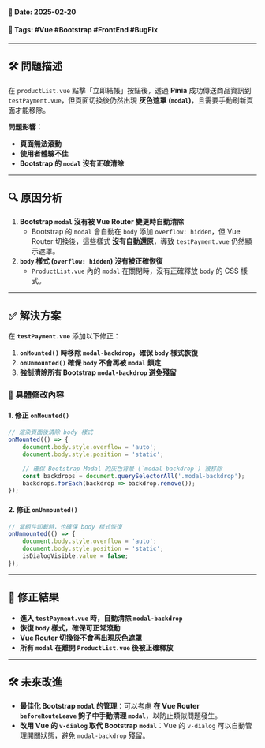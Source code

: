 #### 📅 **Date**: 2025-02-20

#### 🔖 **Tags**: #Vue #Bootstrap #FrontEnd #BugFix

---

## **🛠️ 問題描述**

在 `productList.vue` 點擊「立即結帳」按鈕後，透過 **Pinia** 成功傳送商品資訊到 `testPayment.vue`，但頁面切換後仍然出現 **灰色遮罩 (`modal`)**，且需要手動刷新頁面才能移除。

**問題影響：**
- **頁面無法滾動**
- **使用者體驗不佳**
- **Bootstrap 的 `modal` 沒有正確清除**

---

## **🔍 原因分析**

1. **Bootstrap `modal` 沒有被 Vue Router 變更時自動清除**
    - Bootstrap 的 `modal` 會自動在 `body` 添加 `overflow: hidden`，但 Vue Router 切換後，這些樣式 **沒有自動還原**，導致 `testPayment.vue` 仍然顯示遮罩。
2. **`body` 樣式 (`overflow: hidden`) 沒有被正確恢復**
    - `ProductList.vue` 內的 `modal` 在關閉時，沒有正確釋放 `body` 的 CSS 樣式。

---

## **✅ 解決方案**

在 **`testPayment.vue`** 添加以下修正：
1. **`onMounted()` 時移除 `modal-backdrop`，確保 `body` 樣式恢復**
2. **`onUnmounted()` 確保 `body` 不會再被 `modal` 鎖定**
3. **強制清除所有 Bootstrap `modal-backdrop` 避免殘留**

### **📌 具體修改內容**

#### **1. 修正 `onMounted()`**

```JavaScript
// 渲染頁面後清除 body 樣式
onMounted(() => {
    document.body.style.overflow = 'auto';
    document.body.style.position = 'static';

    // 確保 Bootstrap Modal 的灰色背景 (`modal-backdrop`) 被移除
    const backdrops = document.querySelectorAll('.modal-backdrop');
    backdrops.forEach(backdrop => backdrop.remove());
});
```

#### **2. 修正 `onUnmounted()`**

```JavaScript
// 當組件卸載時，也確保 body 樣式恢復
onUnmounted(() => {
    document.body.style.overflow = 'auto';
    document.body.style.position = 'static';
    isDialogVisible.value = false;
});
```

---

## **🎯 修正結果**
- **進入 `testPayment.vue` 時，自動清除 `modal-backdrop`**  
- **恢復 `body` 樣式，確保可正常滾動**  
- **Vue Router 切換後不會再出現灰色遮罩**  
- **所有 `modal` 在離開 `ProductList.vue` 後被正確釋放**

---

## **🛠️ 未來改進**
- **最佳化 Bootstrap `modal` 的管理**：可以考慮 **在 Vue Router `beforeRouteLeave` 鉤子中手動清理 `modal`**，以防止類似問題發生。
- **改用 Vue 的 `v-dialog` 取代 Bootstrap `modal`**：Vue 的 `v-dialog` 可以自動管理開關狀態，避免 `modal-backdrop` 殘留。